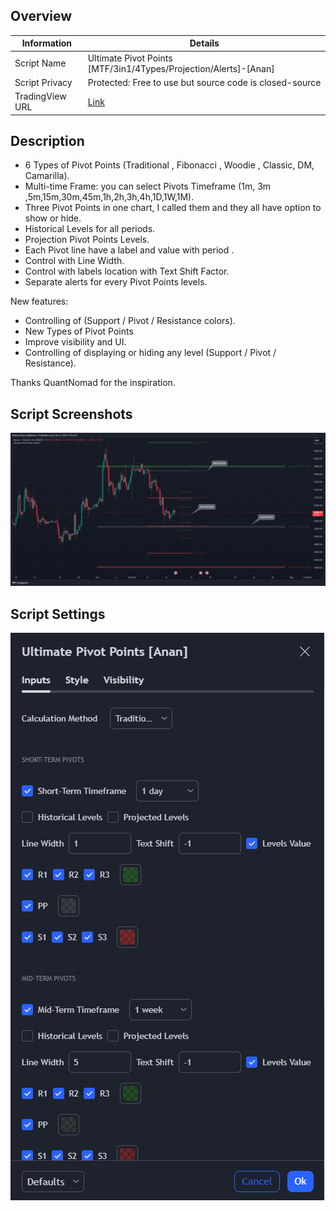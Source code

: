 ## Overview

| Information         | Details                           |
|---------------------|-----------------------------------|
| Script Name         | Ultimate Pivot Points [MTF/3in1/4Types/Projection/Alerts]-[Anan]|
| Script Privacy      | Protected: Free to use but source code is closed-source|
| TradingView URL     | [Link](https://www.tradingview.com/script/iR4y6rtI-Ultimate-Pivot-Points-MTF-3in1-4Types-Projection-Alerts-Anan/)|

## Description

- 6 Types of Pivot Points (Traditional , Fibonacci , Woodie , Classic, DM, Camarilla).
- Multi-time Frame: you can select Pivots Timeframe (1m, 3m ,5m,15m,30m,45m,1h,2h,3h,4h,1D,1W,1M).
- Three Pivot Points in one chart, I called them and they all have option to show or hide.
- Historical Levels for all periods.
- Projection Pivot Points Levels.
- Each Pivot line have a label and value with period .
- Control with Line Width.
- Control with labels location with Text Shift Factor.
- Separate alerts for every Pivot Points levels.

New features:

- Controlling of (Support / Pivot / Resistance colors).
- New Types of Pivot Points
- Improve visibility and UI.
- Controlling of displaying or hiding any level (Support / Pivot / Resistance).

Thanks QuantNomad for the inspiration.

## Script Screenshots

![chart](images/chart.png)

## Script Settings

![settings](images/settings.png)
